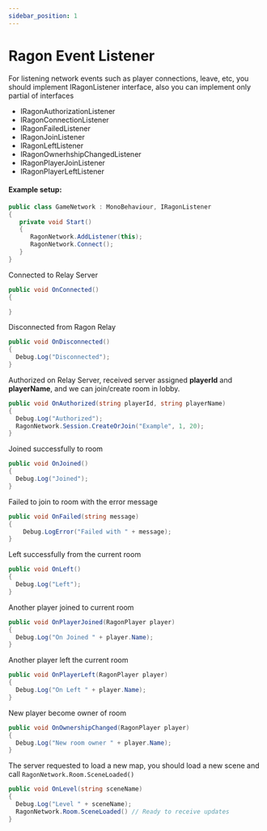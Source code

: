 ```yaml
---
sidebar_position: 1
---
```


# Ragon Event Listener

For listening network events such as player connections, leave, etc, you should implement IRagonListener interface, also you can implement only partial of interfaces

- IRagonAuthorizationListener
- IRagonConnectionListener
- IRagonFailedListener
- IRagonJoinListener
- IRagonLeftListener
- IRagonOwnerhshipChangedListener
- IRagonPlayerJoinListener
- IRagonPlayerLeftListener
  

#### Example setup:
```cs showLineNumbers
public class GameNetwork : MonoBehaviour, IRagonListener
{
   private void Start()
   {
      RagonNetwork.AddListener(this);
      RagonNetwork.Connect();
   }
}
```

Connected to Relay Server
```cs showLineNumbers
public void OnConnected()
{

}
```

Disconnected from Ragon Relay
```cs showLineNumbers
public void OnDisconnected()
{
  Debug.Log("Disconnected");
}
```

Authorized on Relay Server, received server assigned **playerId** and **playerName**, and we can join/create room in lobby.  
```cs showLineNumbers
public void OnAuthorized(string playerId, string playerName)
{
  Debug.Log("Authorized");
  RagonNetwork.Session.CreateOrJoin("Example", 1, 20);
}
```

Joined successfully to room
```cs showLineNumbers
public void OnJoined()
{
  Debug.Log("Joined");
}
```

Failed to join to room with the error message
```cs showLineNumbers
public void OnFailed(string message)
{
    Debug.LogError("Failed with " + message);
}
```
Left successfully from the current room
```cs showLineNumbers
public void OnLeft()
{
  Debug.Log("Left");
}
```
Another player joined to current room
```cs showLineNumbers
public void OnPlayerJoined(RagonPlayer player)
{
  Debug.Log("On Joined " + player.Name);
}
```

Another player left the current room
```cs showLineNumbers
public void OnPlayerLeft(RagonPlayer player)
{
  Debug.Log("On Left " + player.Name);
}
```

New player become owner of room
```cs showLineNumbers
public void OnOwnershipChanged(RagonPlayer player)
{
  Debug.Log("New room owner " + player.Name);
}
```

The server requested to load a new map, you should load a new scene and call ```RagonNetwork.Room.SceneLoaded()```
```cs showLineNumbers
public void OnLevel(string sceneName)
{
  Debug.Log("Level " + sceneName);
  RagonNetwork.Room.SceneLoaded() // Ready to receive updates
}
```
